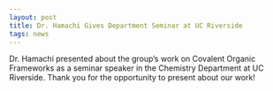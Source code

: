```yaml
---
layout: post
title: Dr. Hamachi Gives Department Seminar at UC Riverside
tags: news
---
```


Dr. Hamachi presented about the group’s work on Covalent Organic Frameworks as a seminar speaker in the Chemistry Department at UC Riverside. Thank you for the opportunity to present about our work!
